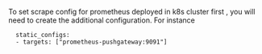 To set scrape config for prometheus deployed in k8s cluster first , you will need to create the additional configuration. For instance
``` job_name: "pushgateway"
  static_configs:
  - targets: ["prometheus-pushgateway:9091"]

